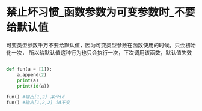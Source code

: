 # 禁止坏习惯_函数参数为可变参数时_不要给默认值

可变类型参数千万不要给默认值，因为可变类型参数在函数使用的时候，只会初始化一次，
所以给默认值这种行为也只会执行一次，下次调用该函数，默认值失效

```python

def fun(a = [1]):
    a.append(2)
    print(a)
    print(id(a))
    
fun() #输出[1,2] 某个id
fun() #输出[1,2,2] id不变
```

